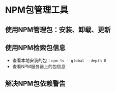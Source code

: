 # NPM包管理工具
## 使用NPM管理包：安装、卸载、更新

## 使用NPM检索包信息
- 查看本地安装的包：`npm ls --global --depth 0`
- 查看NPM服务器上的包信息

## 解决NPM包依赖警告
